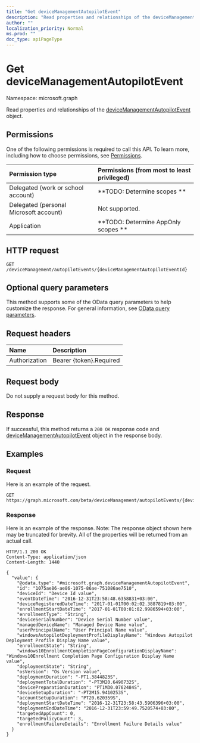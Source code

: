 ```yaml
---
title: "Get deviceManagementAutopilotEvent"
description: "Read properties and relationships of the deviceManagementAutopilotEvent object."
author: ""
localization_priority: Normal
ms.prod: ""
doc_type: apiPageType
---
```


# Get deviceManagementAutopilotEvent

Namespace: microsoft.graph

Read properties and relationships of the [deviceManagementAutopilotEvent](../resources/devicemanagementautopilotevent.md) object.

## Permissions
One of the following permissions is required to call this API. To learn more, including how to choose permissions, see [Permissions](/concepts/permissions-reference.md).

|Permission type|Permissions (from most to least privileged)|
|:---|:---|
|Delegated (work or school account)|**TODO: Determine scopes **|
|Delegated (personal Microsoft account)|Not supported.|
|Application|**TODO: Determine AppOnly scopes **|

## HTTP request
<!-- {
  "blockType": "ignored"
}
-->
``` http
GET /deviceManagement/autopilotEvents/{deviceManagementAutopilotEventId}
```

## Optional query parameters
This method supports some of the OData query parameters to help customize the response. For general information, see [OData query parameters](/graph/query-parameters).

## Request headers
|Name|Description|
|:---|:---|
|Authorization|Bearer {token}.Required|

## Request body
Do not supply a request body for this method.

## Response
If successful, this method returns a `200 OK` response code and [deviceManagementAutopilotEvent](../resources/devicemanagementautopilotevent.md) object in the response body.

## Examples

### Request
Here is an example of the request.
<!-- {
  "blockType": "request",
  "name": "get_devicemanagementautopilotevent"
}
-->
``` http
GET https://graph.microsoft.com/beta/deviceManagement/autopilotEvents/{deviceManagementAutopilotEventId}
```

### Response
Here is an example of the response. Note: The response object shown here may be truncated for brevity. All of the properties will be returned from an actual call.
<!-- {
  "blockType": "response",
  "truncated": true,
  "@odata.type": "microsoft.graph.deviceManagementAutopilotEvent"
}
-->
``` http
HTTP/1.1 200 OK
Content-Type: application/json
Content-Length: 1440

{
  "value": {
    "@odata.type": "#microsoft.graph.deviceManagementAutopilotEvent",
    "id": "1075ae86-ae86-1075-86ae-751086ae7510",
    "deviceId": "Device Id value",
    "eventDateTime": "2016-12-31T23:58:48.6358831+03:00",
    "deviceRegisteredDateTime": "2017-01-01T00:02:02.3887819+03:00",
    "enrollmentStartDateTime": "2017-01-01T00:01:02.9986594+03:00",
    "enrollmentType": "String",
    "deviceSerialNumber": "Device Serial Number value",
    "managedDeviceName": "Managed Device Name value",
    "userPrincipalName": "User Principal Name value",
    "windowsAutopilotDeploymentProfileDisplayName": "Windows Autopilot Deployment Profile Display Name value",
    "enrollmentState": "String",
    "windows10EnrollmentCompletionPageConfigurationDisplayName": "Windows10Enrollment Completion Page Configuration Display Name value",
    "deploymentState": "String",
    "osVersion": "Os Version value",
    "deploymentDuration": "-PT1.3844823S",
    "deploymentTotalDuration": "-PT3M20.6490732S",
    "devicePreparationDuration": "PT1M30.0762484S",
    "deviceSetupDuration": "-PT2M15.9410253S",
    "accountSetupDuration": "PT20.620359S",
    "deploymentStartDateTime": "2016-12-31T23:58:43.5906396+03:00",
    "deploymentEndDateTime": "2016-12-31T23:59:49.7520574+03:00",
    "targetedAppCount": 0,
    "targetedPolicyCount": 3,
    "enrollmentFailureDetails": "Enrollment Failure Details value"
  }
}
```

